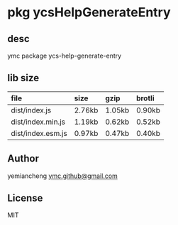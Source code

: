 # pkg ycsHelpGenerateEntry

## desc
ymc package ycs-help-generate-entry

## lib size  
file | size | gzip | brotli
:---- | :---- | :---- | :----
dist/index.js | 2.76kb | 1.05kb | 0.90kb
dist/index.min.js | 1.19kb | 0.62kb | 0.52kb
dist/index.esm.js | 0.97kb | 0.47kb | 0.40kb

## Author
yemiancheng <ymc.github@gmail.com>

## License
MIT
